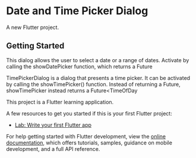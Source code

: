 # Date and Time Picker Dialog

A new Flutter project.

## Getting Started
This dialog allows the user to select a date or a range of dates. Activate by calling the showDatePicker function, which returns a Future<DateTime>

TimePickerDialog is a dialog that presents a time picker. It can be activated by calling the showTimePicker() function. Instead of returning a Future<DateTime>, showTimePicker instead returns a Future<TimeOfDay

This project is a Flutter learning application.

A few resources to get you started if this is your first Flutter project:

- [Lab: Write your first Flutter app](https://docs.flutter.dev/get-started/codelab)

For help getting started with Flutter development, view the
[online documentation](https://docs.flutter.dev/), which offers tutorials,
samples, guidance on mobile development, and a full API reference.
